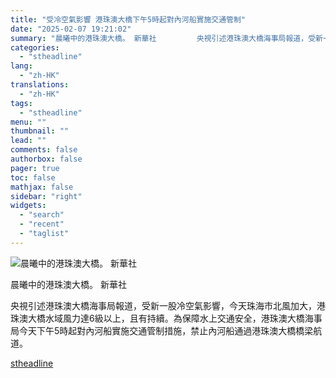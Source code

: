 ```yaml
---
title: "受冷空氣影響 港珠澳大橋下午5時起對內河船實施交通管制"
date: "2025-02-07 19:21:02"
summary: "晨曦中的港珠澳大橋。 新華社         央視引述港珠澳大橋海事局報道，受新一股冷空氣影..."
categories:
  - "stheadline"
lang:
  - "zh-HK"
translations:
  - "zh-HK"
tags:
  - "stheadline"
menu: ""
thumbnail: ""
lead: ""
comments: false
authorbox: false
pager: true
toc: false
mathjax: false
sidebar: "right"
widgets:
  - "search"
  - "recent"
  - "taglist"
---
```


![晨曦中的港珠澳大橋。 新華社](https://image.stheadline.com/f/680p0/0x0/100/none/ebdeeb4cb3451b044ec24667bf241c15/stheadline/inewsmedia/20250207/_2025020719144321972.jpg)

晨曦中的港珠澳大橋。 新華社




央視引述港珠澳大橋海事局報道，受新一股冷空氣影響，今天珠海市北風加大，港珠澳大橋水域風力達6級以上，且有持續。為保障水上交通安全，港珠澳大橋海事局今天下午5時起對內河船實施交通管制措施，禁止內河船通過港珠澳大橋橋梁航道。

[stheadline](https://std.stheadline.com/realtime/article/2051452/即時-中國-受冷空氣影響-港珠澳大橋下午5時起對內河船實施交通管制)
